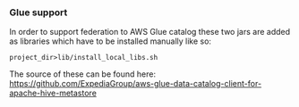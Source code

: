 ### Glue support

In order to support federation to AWS Glue catalog these two jars are added as libraries which have to be installed manually like so:
```
project_dir>lib/install_local_libs.sh
```

The source of these can be found here: https://github.com/ExpediaGroup/aws-glue-data-catalog-client-for-apache-hive-metastore
